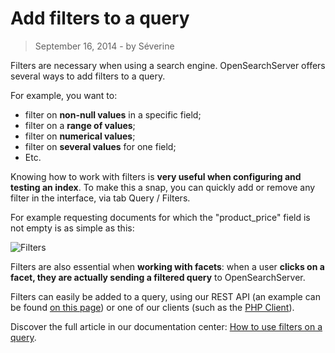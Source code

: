 # Add filters to a query

> September 16, 2014 - by Séverine

Filters are necessary when using a search engine. OpenSearchServer offers several ways to add filters to a query.

For example, you want to:

* filter on **non-null values** in a specific field;
* filter on a **range of values**;
* filter on **numerical values**;
* filter on **several values** for one field;
* Etc.

Knowing how to work with filters is **very useful when configuring and testing an index**. To make this a snap, you can quickly add or remove any filter in the interface, via tab Query / Filters.

<!--more-->
For example requesting documents for which the "product_price" field is not empty is as simple as this:

![Filters](../../images/filters.png)

Filters are also essential when **working with facets**: when a user **clicks on a facet, they are actually sending a filtered query** to OpenSearchServer.

Filters can easily be added to a query, using our REST API (an example can be found [on this page](http://www.opensearchserver.com/documentation/api_v2/searching_using_patterns/template_search.md)) or one of our clients (such as the [PHP Client](https://github.com/jaeksoft/opensearchserver-php-client#search-options)).

Discover the full article in our documentation center: [How to use filters on a query](http://www.opensearchserver.com/documentation/faq/querying/how_to_use_filters_on_query).
